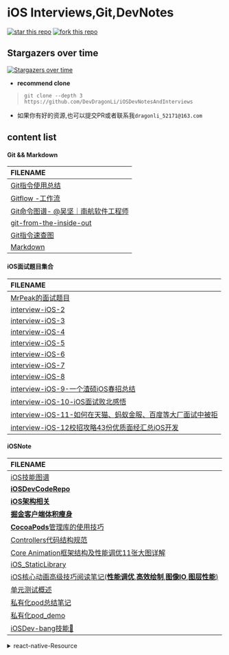 #  iOS Interviews,Git,DevNotes 

 [![star this repo](http://githubbadges.com/star.svg?user=DevDragonLi&repo=iOSDevNotesAndInterviews)](http://github.com/DevDragonLi/iOSDevNotesAndInterviews)
 [![fork this repo](http://githubbadges.com/fork.svg?user=DevDragonLi&repo=iOSDevNotesAndInterviews)](http://github.com/DevDragonLi/iOSDevNotesAndInterviews/fork)

## Stargazers over time

[![Stargazers over time](https://starcharts.herokuapp.com/DevDragonLi/iOSDevNotesAndInterviews.svg)](https://starcharts.herokuapp.com/DevDragonLi/iOSDevNotesAndInterviews)

- **recommend clone**

> `git clone --depth 3 https://github.com/DevDragonLi/iOSDevNotesAndInterviews `

-  如果你有好的资源,也可以提交PR或者联系我`dragonli_52171@163.com`


## content list 


#### Git && Markdown

|  FILENAME   | 
|:----|
|[Git指令使用总结](./Git.md)|
|[Gitflow -工作流](./Gitflow.md)|
|[Git命令图谱- @吴坚｜南航软件工程师](https://github.com/TeamStuQ/skill-map/blob/master/data/map-Git.md)|
|[git-from-the-inside-out](https://maryrosecook.com/blog/post/git-from-the-inside-out)|
|[Git指令速查图](./images/git_easy.jpg)|
|[Markdown](./Markdown.md)|
</details>

#### iOS面试题目集合
|  FILENAME   | 
|:----|
| [MrPeak的面试题目](interview-iOS-1.md) |
| [interview-iOS-2](interview-iOS-2.md) |
| [interview-iOS-3](interview-iOS-3.md) |
| [interview-iOS-4](interview-iOS-4.md) |
| [interview-iOS-5](interview-iOS-5.md) |
| [interview-iOS-6](interview-iOS-6.md) |
| [interview-iOS-7](interview-iOS-7.md) |
| [interview-iOS-8](interview-iOS-8.md) |
| [interview-iOS-9-一个渣硕iOS春招总结](interview-iOS-9-一个渣硕iOS春招总结.md) |
|[interview-iOS-10-iOS面试败北感悟](interview-iOS-10-iOS面试败北感悟.md)|
| [interview-iOS-11-如何在天猫、蚂蚁金服、百度等大厂面试中被拒](interview-iOS-11-如何在天猫、蚂蚁金服、百度等大厂面试中被拒.md)|
| [interview-iOS-12校招攻略43份优质面经汇总iOS开发](interview-iOS-12校招攻略43份优质面经汇总iOS开发.md) |


#### iOSNote

|  FILENAME   | 
|:----|
|[iOS技能图谱](./iOSNote/map-MobileDev-iOSDev.md)   |
|[**iOSDevCodeRepo**](https://github.com/DevDragonLi/iOSDevDemo)|
|[**iOS架构相关**](./iOSNote/iOS_architecture.pdf)  |
|[**掘金客户端体积瘦身**](./iOSNote/appThin/readme.md)  |
|[**CocoaPods**管理库的使用技巧](./iOSNote/pod/readme.md)   |
|[Controllers代码结构规范](./iOSNote/readme.md)    |
| [Core Animation框架结构及性能调优11张大图详解](https://github.com/DevDragonLi/Core-AnimationPerformanceOptimization)    |
| [iOS_StaticLibrary](./iOSNote/iOS_StaticLibrary/readme.md)    |
| [iOS核心动画高级技巧阅读笔记(**性能调优**,**高效绘制**,**图像IO**,**图层性能**)](./iOSNote/iOS-coreAnimationNote.md)   |
| [单元测试概述](./iOSNote/UnitTesting.md)    |
| [私有化pod总结笔记](./Pods/Pod&&spec.md)    |
| [私有化pod_demo](https://github.com/DevDragonLi/iOSDevDemo/1-DevDemo)   |
|[iOSDev-bang技能🌲](./images/iOSDev-bang.png)|


<details>
<summary> react-native-Resource </summary>
 
- [ReactNative-install](./iOSNote/ReactNative-install.md)
- **RN学习资料分享**
	- [RN中文网](http://reactnative.cn)
	- [facebook-React-native官网](https://facebook.github.io/react-native/)
	- [极客学院](http://wiki.jikexueyuan.com/project/react-native/)

- react-native-training 

	- [戳我一下呀](https://www.gitbook.com/book/unbug/react-native-training/details)

	- [非培训机构视频优酷地址](http://list.youku.com/albumlist/show?id=27615900&ascending=1&page=1)

- 开源资料部分

	- [官方参考](https://github.com/facebook/react-native/tree/master/Examples)

	- `ReactNativeSources文件夹明细(迁移文件到coding)`[地址](https://coding.net/u/LFL/p/GitHubRepo/git)
	- 【简寻沙龙】《加速创业的魔法-React Native》 张旭.pdf
	-  移动端会场03 朱柯军 - 《天猫 React Native 实践与探索》
	- 方志刚）React Native - iOS 开发吐槽大会  (2016-11.11 更新)


<details>
